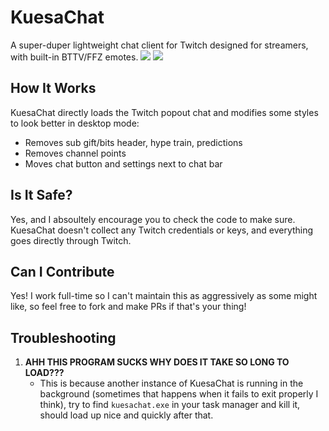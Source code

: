 # KuesaChat
A super-duper lightweight chat client for Twitch designed for streamers, with built-in BTTV/FFZ emotes.
![](https://i.imgur.com/J0Ss0hB.png)
![](https://i.imgur.com/ONyKRKf.png)
## How It Works
KuesaChat directly loads the Twitch popout chat and modifies some styles to look better in desktop mode:
- Removes sub gift/bits header, hype train, predictions
- Removes channel points
- Moves chat button and settings next to chat bar
## Is It Safe?
Yes, and I absoultely encourage you to check the code to make sure. KuesaChat doesn't collect any Twitch credentials or keys, and everything goes directly through Twitch.
## Can I Contribute
Yes! I work full-time so I can't maintain this as aggressively as some might like, so feel free to fork and make PRs if that's your thing!
## Troubleshooting
1. **AHH THIS PROGRAM SUCKS WHY DOES IT TAKE SO LONG TO LOAD???**
   - This is because another instance of KuesaChat is running in the background (sometimes that happens when it fails to exit properly I think), try to find `kuesachat.exe` in your task manager and kill it, should load up nice and quickly after that.
